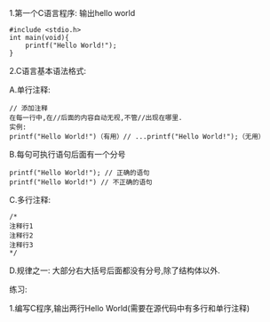 1.第一个C语言程序: 输出hello world

```
#include <stdio.h>
int main(void){
	printf("Hello World!");
}
```



2.C语言基本语法格式:

A.单行注释: 

```
// 添加注释
在每一行中,在//后面的内容自动无视,不管//出现在哪里.
实例:
printf("Hello World!")（有用）// ...printf("Hello World!");（无用）
```



B.每句可执行语句后面有一个分号

```
printf("Hello World!"); // 正确的语句
printf("Hello World!") // 不正确的语句
```



C.多行注释:

```
/*
注释行1
注释行2
注释行3
*/
```


D.规律之一: 大部分右大括号后面都没有分号,除了结构体以外.



练习:

1.编写C程序,输出两行Hello World(需要在源代码中有多行和单行注释)

